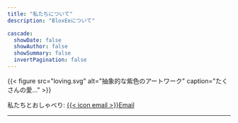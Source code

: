 ```yaml
---
title: "私たちについて"
description: "BloxEeについて"

cascade:
  showDate: false
  showAuthor: false
  showSummary: false
  invertPagination: false
---
```


{{< figure src="loving.svg" alt="抽象的な紫色のアートワーク" caption="たくさんの愛..." >}}

私たちとおしゃべり: [ {{< icon email >}}Email  ](mailto:Charlesdpj@gmail.com)



---
